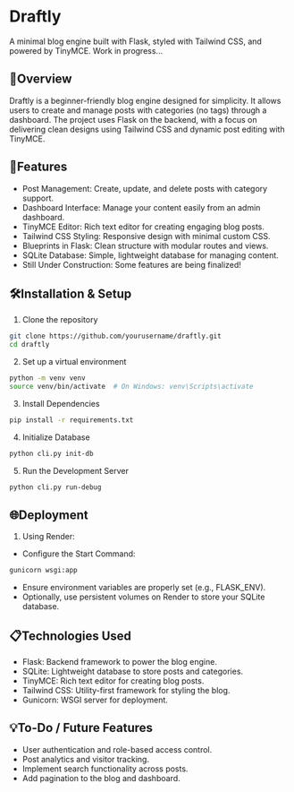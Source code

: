 # Draftly
A minimal blog engine built with Flask, styled with Tailwind CSS, and powered by TinyMCE. Work in progress...

## 🚀Overview
Draftly is a beginner-friendly blog engine designed for simplicity. It allows users to create and manage posts with categories (no tags) through a dashboard. The project uses Flask on the backend, with a focus on delivering clean designs using Tailwind CSS and dynamic post editing with TinyMCE.

## 🌟Features
- Post Management: Create, update, and delete posts with category support.
- Dashboard Interface: Manage your content easily from an admin dashboard.
- TinyMCE Editor: Rich text editor for creating engaging blog posts.
- Tailwind CSS Styling: Responsive design with minimal custom CSS.
- Blueprints in Flask: Clean structure with modular routes and views.
- SQLite Database: Simple, lightweight database for managing content.
- Still Under Construction: Some features are being finalized!

## 🛠Installation & Setup

1. Clone the repository
```bash
git clone https://github.com/yourusername/draftly.git
cd draftly
```

2. Set up a virtual environment
```bash
python -m venv venv
source venv/bin/activate  # On Windows: venv\Scripts\activate
```

3. Install Dependencies
```bash
pip install -r requirements.txt
```

4. Initialize Database
```bash
python cli.py init-db
```

5. Run the Development Server
```bash
python cli.py run-debug
```

## 🌐Deployment
1. Using Render:
- Configure the Start Command:
```bash
gunicorn wsgi:app
```
- Ensure environment variables are properly set (e.g., FLASK_ENV).
- Optionally, use persistent volumes on Render to store your SQLite database.

## 📋Technologies Used

- Flask: Backend framework to power the blog engine.
- SQLite: Lightweight database to store posts and categories.
- TinyMCE: Rich text editor for creating blog posts.
- Tailwind CSS: Utility-first framework for styling the blog.
- Gunicorn: WSGI server for deployment.

## 💡To-Do / Future Features

- User authentication and role-based access control.
- Post analytics and visitor tracking.
- Implement search functionality across posts.
- Add pagination to the blog and dashboard.